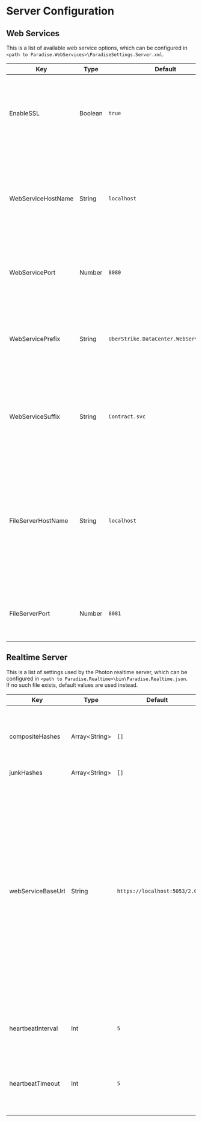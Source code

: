 # Server Configuration
## Web Services
This is a list of available web service options, which can be configured in `<path to Paradise.WebServices>\ParadiseSettings.Server.xml`.

| Key | Type | Default | Description |
|---|---|---|---|
| EnableSSL | Boolean | `true` | Controls the usage of HTTPS. Requires SSL certificates to be bound to selected ports (see "Setting up HTTPS/SSL").
| WebServiceHostName | String | `localhost` | Sets the hostname that Web Services are listening on. Can also be an IP address or FQDN. Certificate names must match server hostnames!
| WebServicePort | Number | `8080` | Sets the port that Web Services are listening on. Allowed values are `1024`-`65535`.
| WebServicePrefix | String | `UberStrike.DataCenter.WebService.CWS.` | The prefix used for web service names. _Currently unused by clients – this setting should not be changed._
| WebServiceSuffix | String | `Contract.svc` | The suffix used for web service names. _Currently unused by clients – this setting should not be changed._
| FileServerHostName | String | `localhost` | Sets the hostname that the File Server is listening on. Can also be an IP address or FQDN. Certificate names must match server hostnames! Also serves as the host name for the update system.
| FileServerPort | Number | `8081` | Sets the port that File Server listening on. Allowed values are `1024`-`65535`.

## Realtime Server
This is a list of settings used by the Photon realtime server, which can be configured in `<path to Paradise.Realtime>\bin\Paradise.Realtime.json`.  
If no such file exists, default values are used instead.

| Key | Type | Default | Description |
|---|---|---|---|
| compositeHashes | Array&lt;String&gt; | `[]` | Used for heartbeat data calculation. Still don't know what this is used for. |
| junkHashes | Array&lt;String&gt; | `[]` | Dito |
| webServiceBaseUrl | String | `https://localhost:5053/2.0` | Used by the realtime server to connect to the web service API. If both the Web Services and the Realtime server are running on the same machine, this can be left at default. Otherwise, you need to replace `localhost` with the IP address or FQDN of the server the Web Services are running on.
| heartbeatInterval | Int | `5` | The interval in which to send heartbeat checks to clients
| heartbeatTimeout | Int | `5` | The initial timeout to wait after client connection to send heartbeat checks